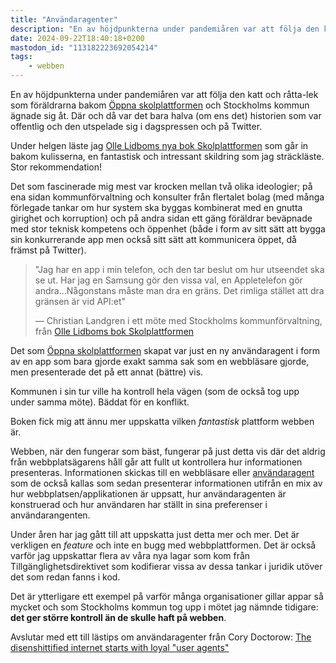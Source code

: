 ```yaml
---
title: "Användaragenter"
description: "En av höjdpunkterna under pandemiåren var att följa den katt och råtta-lek som föräldrarna bakom Öppna skolplattformen och Stockholms kommun ägnade sig åt. Där och då var det bara halva (om ens det) historien som var offentlig och den utspelade sig i dagspressen och på Twitter."
date: 2024-09-22T18:40:18+0200
mastodon_id: "113182223692054214"
tags:
    - webben
---
```


En av höjdpunkterna under pandemiåren var att följa den katt och råtta-lek som föräldrarna bakom [Öppna skolplattformen] och Stockholms kommun ägnade sig åt. Där och då var det bara halva (om ens det) historien som var offentlig och den utspelade sig i dagspressen och på Twitter.

Under helgen läste jag [Olle Lidboms nya bok Skolplattformen][Skolplattformen] som går in bakom kulisserna, en fantastisk och intressant skildring som jag sträckläste. Stor rekommendation!

Det som fascinerade mig mest var krocken mellan två olika ideologier; på ena sidan kommunförvaltning och konsulter från flertalet bolag (med många förlegade tankar om hur system ska byggas kombinerat med en gnutta girighet och korruption) och på andra sidan ett gäng föräldrar beväpnade med stor teknisk kompetens och öppenhet (både i form av sitt sätt att bygga sin konkurrerande app men också sitt sätt att kommunicera öppet, då främst på Twitter).

> "Jag har en app i min telefon, och den tar beslut om hur utseendet ska se ut. Har jag en Samsung gör den vissa val, en Appletelefon gör andra…Någonstans måste man dra en gräns. Det rimliga stället att dra gränsen är vid API:et"
> 
> — Christian Landgren i ett möte med Stockholms kommunförvaltning, från [Olle Lidboms bok Skolplattformen][Skolplattformen]

Det som [Öppna skolplattformen] skapat var just en ny användaragent i form av en app som bara gjorde exakt samma sak som en webbläsare gjorde, men presenterade det på ett annat (bättre) vis.

Kommunen i sin tur ville ha kontroll hela vägen (som de också tog upp under samma möte). Bäddat för en konflikt.

Boken fick mig att ännu mer uppskatta vilken _fantastisk_ plattform webben är.

Webben, när den fungerar som bäst, fungerar på just detta vis där det aldrig från webbplatsägarens håll går att fullt ut kontrollera hur informationen presenteras. Informationen skickas till en webbläsare eller [användaragent][Wikipedia: Användaragent] som de också kallas som sedan presenterar informationen utifrån en mix av hur webbplatsen/applikationen är uppsatt, hur användaragenten är konstruerad och hur användaren har ställt in sina preferenser i användarangenten.

Under åren har jag gått till att uppskatta just detta mer och mer. Det är verkligen en *feature* och inte en bugg med webbplattformen. Det är också varför jag uppskattar flera av våra nya lagar som kom från Tillgänglighetsdirektivet som kodifierar vissa av dessa tankar i juridik utöver det som redan fanns i kod.

Det är ytterligare ett exempel på varför många organisationer gillar appar så mycket och som Stockholms kommun tog upp i mötet jag nämnde tidigare: **det ger större kontroll än de skulle haft på webben**.

Avslutar med ett till lästips om användaragenter från Cory Doctorow: [The disenshittified internet starts with loyal "user agents"]



[Wikipedia: Christian Landgren]: https://sv.wikipedia.org/wiki/Christian_Landgren
[Skolplattformen]: https://fritanke.se/bokhandel/bocker/skolplattformen/
[Öppna skolplattformen]: https://skolplattformen.org/
[Wikipedia: Användaragent]: https://sv.wikipedia.org/wiki/Anv%C3%A4ndaragent
[The disenshittified internet starts with loyal "user agents"]: https://pluralistic.net/2024/05/07/treacherous-computing/#rewilding-the-internet
